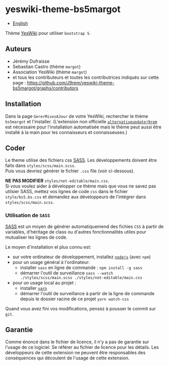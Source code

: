 # yeswiki-theme-bs5margot

 - [English](README.md)

Thème [YesWiki](https://yeswiki.net/) pour utiliser `bootstrap 5`.

## Auteurs

 - Jérémy Dufraisse
 - Sebastian Castro (thème `margot`)
 - Association YesWiki (thème `margot`)
 - et tous les contributeurs et toutes les contributrices indiqués sur cette page : <https://github.com/J9rem/yeswiki-theme-bs5margot/graphs/contributors>

## Installation

Dans la page `GererMisesAJour` de votre YesWiki, rechercher le thème  `bs5margot` et l'installer. (L'extension non officielle [`alternativeupdatej9rem`](https://github.com/J9rem/yeswiki-extension-alternativeupdatej9rem) est nécessaire pour l'installation automatisée mais le thème peut aussi être installé à la main pour les connaisseurs et connaisseuses.)

## Coder

Le theme utilise des fichiers css [SASS](https://sass-lang.com/). Les développements doivent être faits dans `styles/scss/main.scss`.  
Puis vous devriez générer le fichier `.css` file (voir ci-dessous).

**NE PAS MODIFIER** `styles/not-editable/main.css`.  
Si vous voulez aider à développer ce thème mais que vous ne savez pas utilsier SASS, mettez vos lignes de code `css` dans le fichier `style/bs5.bs.css` et demandez aux développeurs de l'intégrer dans `styles/scss/main.scss`.

### Utilisation de `SASS`

[SASS](https://sass-lang.com/) est un moyen de générer automatiquemend des fichies `CSS` à partir de variables, d'héritage de class ou d'autres fonctionnalités utiles pour mutualiser les lignes de code.

Le moyen d'installation el plus connu est:
 - sur votre ordinateur de développement, installez [`nodejs`](https://nodejs.org/en/download) (avec `npm`)
 - pour un usage général à l'ordinateur:
   - installer `sass` en ligne de commande : `npm install -g sass`
   - démarrer l'outil de surveillance `sass --watch ./styles/scss/main.scss ./styles/not-editable/main.css`
 - pour un usage local au projet :
   - installer [`yarn`](https://yarnpkg.com/)
   - démarrer l'outil de surveillance à partir de la ligne de commande depuis le dossier racine de ce projet `yarn watch-css`

Quand vous avez fini vos modifications, pensez à pousser le commit sur `git`.

## Garantie

Comme énoncé dans le fichier de licence, il n'y a pas de garantie sur l'usage de ce logiciel. Se référer au fichier de licence pour les détails.
Les développeurs de cette extension ne peuvent être responsables des conséquences qui découlent de l'usage de cette extension.